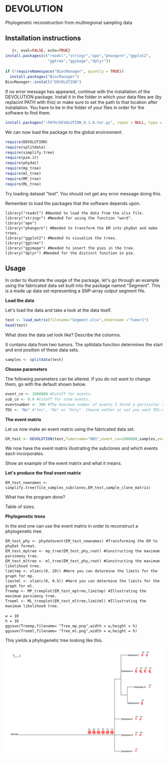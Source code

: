 # DEVOLUTION
Phylogenetic reconstruction from multiregional sampling data

## Installation instructions

```R
   {r, eval=FALSE, echo=TRUE}
install.packages(c("readxl","stringr","ape","phangorn","ggplot2",
                   "ggtree","ggimage","dplyr"))

if (!requireNamespace("BiocManager", quietly = TRUE))
  install.packages("BiocManager")
BiocManager::install("DEVOLUTION")
```

If no error message has appeared, continue with the installation of the DEVOLUTION package. Install it in the folder in which your data files are (by replacint PATH with this) or make sure to set the path to that location after installation. You have to be in the folder of your files in order for the software to find them.

```R
install.packages("~PATH/DEVOLUTION_0.1.0.tar.gz", repos = NULL, type = "source")
```

We can now load the package to the global environment.

```R
require(DEVOLUTION)
require(splitdata)
require(simplify.tree)
require(pie.it)
require(phydat)
require(mp_tree)
require(ml_tree)
require(MP_tree)
require(ML_tree)
```

Try loading dataset "test". You should not get any error message doing this.

Remember to load the packages that the software depends upon.

```
library("readxl") #Needed to load the data from the xlsx file.
library("stringr") #Needed for using the function "word".
library("ape")
library("phangorn") #Needed to transform the EM into phyDat and make trees.
library("ggplot2") #Needed to visualize the trees.
library("ggtree")
library("ggimage") #Needed to insert the pies in the tree.
library("dplyr") #Needed for the distinct function in pie.
```
## Usage

In order to illustrate the usage of the package, let's go through an example using the fabricated data set built into the package named "Segment". This is a made up data set representing a SNP-array output segment file.

**Load the data**

Let's load the data and take a look at the data itself.

```R
test <- load_matrix(filename="Segment.xlsx",sheetname ="Tumor1")
head(test)
```

What does the data set look like? Describe the columns.

It contains data from two tumors. The splitdata function determines the start and end position of these data sets.

```R
samples <- splitdata(test)
```

**Choose parameters**

The following parameters can be altered. If you do not want to change them, go with the default shown below.

```R
event_co <- 1000000 #Cutoff for events.
sub_co <- 0.9 #Cutoff for stem events.
eventnumber <- 300 #The maximum number of events I think a particular sample or subclone will have.
TDS <- "No" #"Yes", "No" or "Only". Choose wether or not you want TDS-events to be included in the following computations. If you choose yes we will not remove anything.
```

**The event matrix**

Let us now make an event matrix using the fabricated data set.

```R
EM_test <- DEVOLUTION(test,Tumorname="NB1",event_co=1000000,samples,eventnumber=300,TDS="No") #Creating the event matrix.
```
We now have the event matrix illustrating the subclones and which events each incorporates.

Show an example of the event matrix and what it means.

**Let's produce the final event matrix**

```
EM_test_newnames <- simplify.tree(file_samples_subclones,EM_test,sample_clone_matrix)
```

What has the program done?

Table of sizes.

**Phylogenetic trees**

In the end one can use the event matrix in order to reconstruct a phylogenetic tree.

```
EM_test_phy <- phydatevent(EM_test_newnames) #Transforming the EM to phyDat format.
EM_test_mptree <- mp_tree(EM_test_phy,root) #Constructing the maximum parsimony tree.
EM_test_mltree <- ml_tree(EM_test_phy,root) #Constructing the maximum likelihood tree.
limitmp <- xlim(c(0, 20)) #Here you can determine the limits for the graph for mp.
limitml <- xlim(c(0, 0.5)) #Here you can determine the limits for the graph for ml.
Treemp <- MP_treeplot(EM_test_mptree,limitmp) #Illustrating the maximum parsimony tree.
Treeml <- ML_treeplot(EM_test_mltree,limitml) #Illustrating the maximum likelihood tree.

w = 10
h = 10
ggsave(Treemp,filename= "Tree_mp.png",width = w,height = h)
ggsave(Treeml,filename= "Tree_ml.png",width = w,height = h)
```

This yields a phylogenetic tree looking like this.

<img src="https://github.com/NatalieKAndersson/DEVOLUTION/blob/master/NB7_pie_ml.png" width="600">
